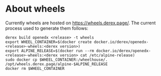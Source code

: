 # About wheels

Currently wheels are hosted on https://wheels.derex.page/.
The current process used to generate them follows:

```
derex build openedx <release> -t wheels
export WHEEL_CONTAINER=$(docker create docker.io/derex/openedx-<release>-wheels:<derex version>)
export ALPINE_RELEASE=$(docker run --rm docker.io/derex/openedx-<release>-wheels:<derex version> cat /etc/alpine-release)
sudo docker cp $WHEEL_CONTAINER:/wheelhouse/. /opt/wheels.derex.page/alpine-$ALPINE_RELEASE
docker rm $WHEEL_CONTAINER
```
